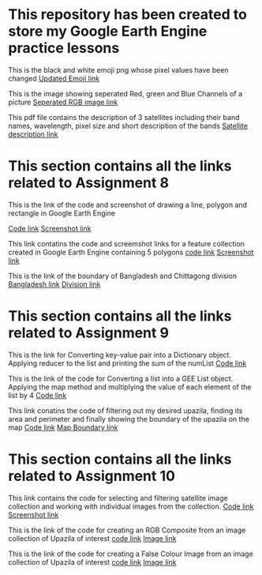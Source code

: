# This repository has been created to store my Google Earth Engine practice lessons

This is the black and white emoji png whose pixel values have been changed
[Updated Emoji link](https://github.com/HR-134/GEE_Practice/blob/main/gray-emoji.png)

This is the image showing seperated Red, green and Blue Channels of a picture
[Seperated RGB image link](https://github.com/HR-134/GEE_Practice/blob/main/separated_R_G_B.png)

This pdf file contains the description of 3 satellites including their band names, wavelength, pixel size and short description of the bands
[Satellite description link](https://github.com/HR-134/GEE_Practice/blob/main/Satellite.pdf)


# This section contains all the links related to Assignment 8

This is the link of the code and screenshot of drawing a line, polygon and rectangle in Google Earth Engine

[Code link](https://code.earthengine.google.com/be86960902135434438a58451262cdbe)
[Screenshot link](https://github.com/HR-134/GEE_Practice/blob/main/vector.png)

This link contatins the code and screemshot links for a feature collection created in Google Earth Engine containing 5 polygons
[code link](https://github.com/HR-134/GEE_Practice/blob/main/GEE_AS_8.js)
[Screenshot link](https://github.com/HR-134/GEE_Practice/blob/main/Waterbody.png)


This is the link of the boundary of Bangladesh and Chittagong division
[Bangladesh link](https://github.com/HR-134/GEE_Practice/blob/main/boundary_of_bd.png)
[Division link](https://github.com/HR-134/GEE_Practice/blob/main/Chittagong.png)


# This section contains all the links related to Assignment 9
This is the link for Converting key-value pair into a Dictionary object. Applying reducer to the list and printing the sum of the numList
[Code link](https://code.earthengine.google.com/c24a60042a6eefef05e0e03ff07728c0)

This is the link of the code for Converting a list into a GEE List object. Applying the map method and multiplying the value of each element of the list by 4
[Code link](https://code.earthengine.google.com/360ca0e809c827e7ec757cc620709dff)

This link conatins the code of filtering out my desired upazila, finding its area and perimeter and finally showing the boundary of the upazila on the map
[Code link](https://code.earthengine.google.com/3933d58dada9c8b9202aeadafbda4f8d)
[Map Boundary link](https://github.com/HR-134/GEE_Practice/blob/main/Upazila_ss.png)

# This section contains all the links related to Assignment 10

This link contains the code for selecting and filtering satellite image collection and working with individual images from the collection.
[Code link](https://code.earthengine.google.com/974f1d21fe50212a287a9557c8b581f3)
[Screenshot link](https://github.com/HR-134/GEE_Practice/blob/main/Satellie_img.png)

This is the link of the code for creating an RGB Composite from an image collection of Upazila of interest [code link](https://code.earthengine.google.com/6fc60a99f4f59183031d7da7b0f9a8ab)
[Image link](https://github.com/HR-134/GEE_Practice/blob/main/Boalkhali_RGB.png)

This is the link of the code for creating a False Colour Image from an image collection of Upazila of interest
[code link](https://code.earthengine.google.com/911700121d9d5619a6d7f1ec237774fa)
[Image link](https://github.com/HR-134/GEE_Practice/blob/main/False_clr_img.png)



